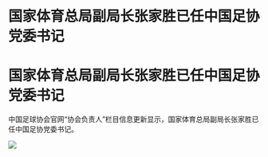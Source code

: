 # 国家体育总局副局长张家胜已任中国足协党委书记

# 国家体育总局副局长张家胜已任中国足协党委书记

中国足球协会官网“协会负责人”栏目信息更新显示，国家体育总局副局长张家胜已任中国足协党委书记。

![](https://inews.gtimg.com/om_bt/OxRtqnIkny2SZGHaxmsfJBFBq300lCd8fyK91lxFUCkfAAA/1000)

